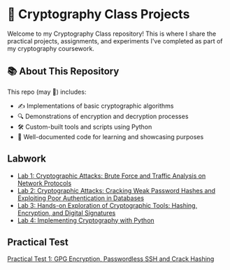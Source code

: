 # 🔐 Cryptography Class Projects

Welcome to my Cryptography Class repository! This is where I share the practical projects, assignments, and experiments I've completed as part of my cryptography coursework.

## 📚 About This Repository

This repo (may 🤞) includes:
- ✍️ Implementations of basic cryptographic algorithms
- 🔍 Demonstrations of encryption and decryption processes
- 🛠️ Custom-built tools and scripts using Python
- 📖 Well-documented code for learning and showcasing purposes

## Labwork
- [Lab 1: Cryptographic Attacks: Brute Force and Traffic Analysis on Network Protocols](Cryptography-Class/Assessments/2-Lab-Works/Lab-Work-1/readme.md)
- [Lab 2: Cryptographic Attacks: Cracking Weak Password Hashes and Exploiting Poor Authentication in Databases](Cryptography-Class/Assessments/2-Lab-Works/Lab-Work-2/readme.md)
- [Lab 3: Hands-on Exploration of Cryptographic Tools: Hashing, Encryption, and Digital Signatures](Cryptography-Class/Assessments/2-Lab-Works/Lab-Work-3/README.md)
- [Lab 4: Implementing Cryptography with Python](Cryptography-Class/Assessments/2-Lab-Works/Lab-Work-4/README.md)

## Practical Test
[Practical Test 1: GPG Encryption, Passwordless SSH and Crack Hashing](Cryptography-Class/Assessments/4-Practical-Test/Practical-Test-1/README.md)


